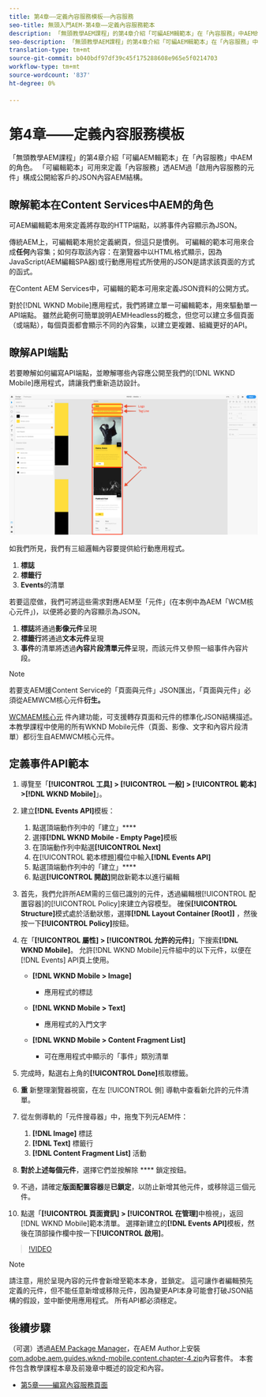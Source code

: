 ```yaml
---
title: 第4章——定義內容服務模板——內容服務
seo-title: 無頭入門AEM-第4章——定義內容服務範本
description: 「無頭教學AEM課程」的第4章介紹「可編AEM輯範本」在「內容服務」中AEM的角色。 可編輯的範本可用來定義Content Services最終將公開AEM的JSON內容結構。
seo-description: 「無頭教學AEM課程」的第4章介紹「可編AEM輯範本」在「內容服務」中AEM的角色。 可編輯的範本可用來定義Content Services最終將公開AEM的JSON內容結構。
translation-type: tm+mt
source-git-commit: b040bdf97df39c45f175288608e965e5f0214703
workflow-type: tm+mt
source-wordcount: '837'
ht-degree: 0%

---
```



# 第4章——定義內容服務模板

「無頭教學AEM課程」的第4章介紹「可編AEM輯範本」在「內容服務」中AEM的角色。 「可編輯範本」可用來定義「內容服務」透AEM過「啟用內容服務的元件」構成公開給客戶的JSON內容AEM結構。

## 瞭解範本在Content Services中AEM的角色

可AEM編輯範本用來定義將存取的HTTP端點，以將事件內容顯示為JSON。

傳統AEM上，可編輯範本用於定義網頁，但這只是慣例。 可編輯的範本可用來合成&#x200B;**任何**&#x200B;內容集；如何存取該內容：在瀏覽器中以HTML格式顯示，因為JavaScript(AEM編輯SPA器)或行動應用程式所使用的JSON是請求該頁面的方式的函式。

在Content AEM Services中，可編輯的範本可用來定義JSON資料的公開方式。

對於[!DNL WKND Mobile]應用程式，我們將建立單一可編輯範本，用來驅動單一API端點。 雖然此範例可簡單說明AEMHeadless的概念，但您可以建立多個頁面（或端點），每個頁面都會顯示不同的內容集，以建立更複雜、組織更好的API。

## 瞭解API端點

若要瞭解如何編寫API端點，並瞭解哪些內容應公開至我們的[!DNL WKND Mobile]應用程式，請讓我們重新造訪設計。

![事件API頁面分解](./assets/chapter-4/design-to-component-mapping.png)

如我們所見，我們有三組邏輯內容要提供給行動應用程式。

1. **標誌**
2. **標籤行**
3. **Events**&#x200B;的清單

若要這麼做，我們可將這些需求對應AEM至「元件」(在本例中為AEM「WCM核心元件」)，以便將必要的內容顯示為JSON。

1. **標誌**&#x200B;將通過&#x200B;**影像元件**&#x200B;呈現
2. **標籤行**&#x200B;將通過&#x200B;**文本元件**&#x200B;呈現
3. **事件**&#x200B;的清單將透過&#x200B;**內容片段清單元件**&#x200B;呈現，而該元件又參照一組事件內容片段。

>[!NOTE]
>
>若要支AEM援Content Service的「頁面與元件」JSON匯出，「頁面與元件」必須從AEMWCM核心元件&#x200B;**衍生。**
>
>[WCMAEM核心元](https://github.com/Adobe-Marketing-Cloud/aem-core-wcm-components) 件內建功能，可支援轉存頁面和元件的標準化JSON結構描述。本教學課程中使用的所有WKND Mobile元件（頁面、影像、文字和內容片段清單）都衍生自AEMWCM核心元件。

## 定義事件API範本

1. 導覽至「**[!UICONTROL 工具] > [!UICONTROL 一般] > [!UICONTROL 範本] >[!DNL WKND Mobile]**」。

1. 建立&#x200B;**[!DNL Events API]**&#x200B;模板：

   1. 點選頂端動作列中的「建立」****
   1. 選擇&#x200B;**[!DNL WKND Mobile - Empty Page]**&#x200B;模板
   1. 在頂端動作列中點選&#x200B;**[!UICONTROL Next]**
   1. 在[!UICONTROL 範本標題]欄位中輸入&#x200B;**[!DNL Events API]**
   1. 點選頂端動作列中的「建立」****
   1. 點選&#x200B;**[!UICONTROL 開啟]**&#x200B;開啟新範本以進行編輯

1. 首先，我們允許所AEM需的三個已識別的元件，透過編輯根[!UICONTROL 配置容器]的[!UICONTROL Policy]來建立內容模型。 確保&#x200B;**[!UICONTROL Structure]**&#x200B;模式處於活動狀態，選擇&#x200B;**[!DNL Layout Container \[Root\]]** ，然後按一下&#x200B;**[!UICONTROL Policy]**&#x200B;按鈕。
1. 在「**[!UICONTROL 屬性] > [!UICONTROL 允許的元件]**」下搜索&#x200B;**[!DNL WKND Mobile]**。 允許[!DNL WKND Mobile]元件組中的以下元件，以便在[!DNL Events] API頁上使用。

   * **[!DNL WKND Mobile > Image]**

      * 應用程式的標誌
   * **[!DNL WKND Mobile > Text]**

      * 應用程式的入門文字
   * **[!DNL WKND Mobile > Content Fragment List]**

      * 可在應用程式中顯示的「事件」類別清單



1. 完成時，點選右上角的&#x200B;**[!UICONTROL Done]**&#x200B;核取標籤。
1. **重** 新整理瀏覽器視窗，在左 [!UICONTROL 側] 導軌中查看新允許的元件清單。
1. 從左側導軌的「元件搜尋器」中，拖曳下列元AEM件：
   1. **[!DNL Image]** 標誌
   2. **[!DNL Text]** 標籤行
   3. **[!DNL Content Fragment List]** 活動
1. **對於上述每個元件**，選擇它們並按解除 **** 鎖定按鈕。
1. 不過，請確定&#x200B;**版面配置容器**&#x200B;是&#x200B;**已鎖定**，以防止新增其他元件，或移除這三個元件。
1. 點選「**[!UICONTROL 頁面資訊] > [!UICONTROL 在管理]**&#x200B;中檢視」，返回[!DNL WKND Mobile]範本清單。 選擇新建立的&#x200B;**[!DNL Events API]**&#x200B;模板，然後在頂部操作欄中按一下&#x200B;**[!UICONTROL 啟用]**。

>[!VIDEO](https://video.tv.adobe.com/v/28342/?quality=12&learn=on)

>[!NOTE]
>
> 請注意，用於呈現內容的元件會新增至範本本身，並鎖定。 這可讓作者編輯預先定義的元件，但不能任意新增或移除元件，因為變更API本身可能會打破JSON結構的假設，並中斷使用應用程式。 所有API都必須穩定。

## 後續步驟

（可選）透過[AEM Package Manager](http://localhost:4502/crx/packmgr/index.jsp)，在AEM Author上安裝[com.adobe.aem.guides.wknd-mobile.content.chapter-4.zip](https://github.com/adobe/aem-guides-wknd-mobile/releases/latest)內容套件。 本套件包含教學課程本章及前幾章中概述的設定和內容。

* [第5章——編寫內容服務頁面](./chapter-5.md)
